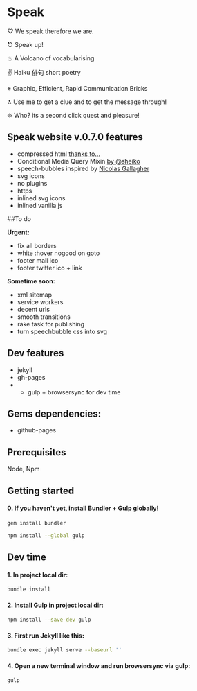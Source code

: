 # Speak

♡ We speak therefore we are.

⎋ Speak up!

♨ A Volcano of vocabularising 

✌ Haiku 俳句 short poetry 

※ Graphic, Efficient, Rapid Communication Bricks 

⁂ Use me to get a clue and to get the message through!
 
❊ Who? its a second click quest and pleasure! 


## Speak website v.0.7.0 features

- compressed html [thanks to...](https://github.com/penibelst/jekyll-compress-html)
- Conditional Media Query Mixin [by @sheiko](https://github.com/dsheiko)
- speech-bubbles inspired by [Nicolas Gallagher]( http://nicolasgallagher.com/pure-css-speech-bubbles/)
- svg icons
- no plugins
- https
- inlined svg icons 
- inlined vanilla js


##To do

**Urgent:**

- fix all borders
- white :hover nogood on goto
- footer mail ico
- footer twitter ico + link

**Sometime soon:**

- xml sitemap
- service workers
- decent urls
- smooth transitions
- rake task for publishing 
- turn speechbubble css into svg

## Dev features
- jekyll
- gh-pages
- + gulp + browsersync for dev time

## Gems dependencies:
- github-pages









## Prerequisites

Node, Npm

## Getting started

#### 0. If you haven't yet, install Bundler + Gulp globally! 
```sh
gem install bundler```

```sh
npm install --global gulp
```
## Dev time

#### 1. In project local dir:
```sh
bundle install
```

#### 2. Install Gulp in project local dir:
```sh
npm install --save-dev gulp
```

#### 3. First run Jekyll like this:
```sh
bundle exec jekyll serve --baseurl ''
```

#### 4. Open a new terminal window and run browsersync via gulp:
```sh
gulp
```

